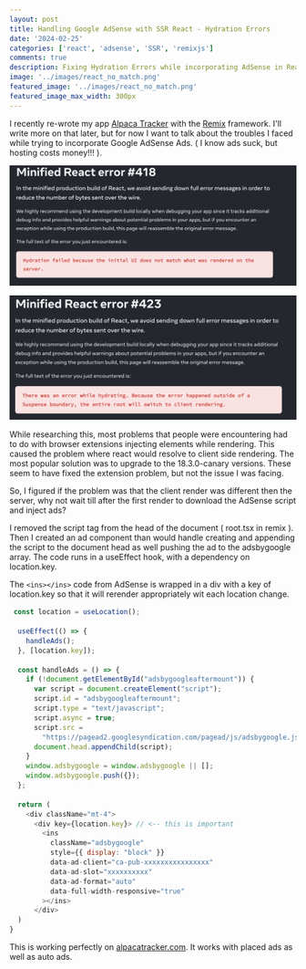 ```yaml
---
layout: post
title: Handling Google AdSense with SSR React - Hydration Errors
date: '2024-02-25'
categories: ['react', 'adsense', 'SSR', 'remixjs']
comments: true
description: Fixing Hydration Errors while incorporating AdSense in React SSR
image: '../images/react_no_match.png'
featured_image: '../images/react_no_match.png'
featured_image_max_width: 300px
---
```


I recently re-wrote my app [Alpaca Tracker](/alpaca/i-built-this/2018/09/02/alpaca-tracker) with the [Remix](https://remix.run/) framework. I'll write more on that later, but for now I want to talk about the troubles I faced while trying to incorporate Google AdSense Ads. ( I know ads suck, but hosting costs money!!! ).

![Hydration Error](../images/react_no_match.png)

![Hydration Error](../images/react_hydration_error.png)

While researching this, most problems that people were encountering had to do with browser extensions injecting elements while rendering. This caused the problem where react would resolve to client side rendering. The most popular solution was to upgrade to the 18.3.0-canary versions. These seem to have fixed the extension problem, but not the issue I was facing.

So, I figured if the problem was that the client render was different then the server, why not wait till after the first render to download the AdSense script and inject ads?

I removed the script tag from the head of the document ( root.tsx in remix ). Then I created an ad component than would handle creating and appending the script to the document head as well pushing the ad to the adsbygoogle array. The code runs in a useEffect hook, with a dependency on location.key.

The `<ins></ins>` code from AdSense is wrapped in a div with a key of location.key so that it will rerender appropriately wit each location change.

```javascript
 const location = useLocation();

  useEffect(() => {
    handleAds();
  }, [location.key]);

  const handleAds = () => {
    if (!document.getElementById("adsbygoogleaftermount")) {
      var script = document.createElement("script");
      script.id = "adsbygoogleaftermount";
      script.type = "text/javascript";
      script.async = true;
      script.src =
        "https://pagead2.googlesyndication.com/pagead/js/adsbygoogle.js";
      document.head.appendChild(script);
    }
    window.adsbygoogle = window.adsbygoogle || [];
    window.adsbygoogle.push({});
  };

  return (
    <div className="mt-4">
      <div key={location.key}> // <-- this is important
        <ins
          className="adsbygoogle"
          style={{ display: "block" }}
          data-ad-client="ca-pub-xxxxxxxxxxxxxxxx"
          data-ad-slot="xxxxxxxxxx"
          data-ad-format="auto"
          data-full-width-responsive="true"
        ></ins>
      </div>
  )
}
```

This is working perfectly on [alpacatracker.com](https://alpacatracker.com). It works with placed ads as well as auto ads.
